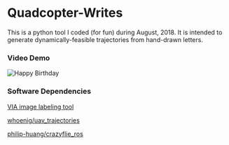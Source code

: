 # Quadcopter-Writes

This is a python tool I coded (for fun) during August, 2018. It is intended to generate dynamically-feasible trajectories from hand-drawn letters. 

### Video Demo
![Happy Birthday](video/hb.gif)



### Software Dependencies

[VIA image labeling tool](http://www.robots.ox.ac.uk/~vgg/software/via/)

[whoenig/uav_trajectories](https://github.com/whoenig/uav_trajectories)

[philip-huang/crazyflie_ros](https://github.com/philip-huang/crazyflie_ros)



